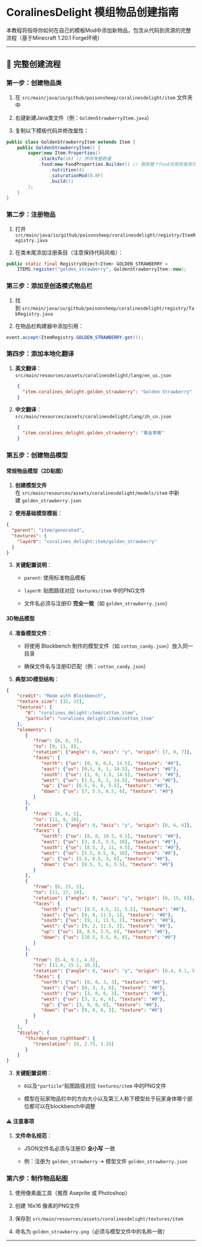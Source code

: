 # CoralinesDelight 模组物品创建指南

本教程将指导你如何在自己的模板Mod中添加新物品，包含从代码到资源的完整流程（基于Minecraft 1.20.1  Forge环境）

---

## 📌 完整创建流程

### 第一步：创建物品类
1. 在 `src/main/java/io/github/poisonsheep/coralinesdelight/item` 文件夹中

2. 右键新建Java类文件（例：`GoldenStrawberryItem.java`）

3. 复制以下模板代码并修改属性：

```java
public class GoldenStrawberryItem extends Item {
    public GoldenStrawberryItem() {
        super(new Item.Properties()
            .stacksTo(16) // 修改堆叠数量
            .food(new FoodProperties.Builder() // 删除整个food块禁用食用功能
                .nutrition(4)
                .saturationMod(0.8F)
                .build())
        );
    }
}
```

### 第二步：注册物品

1. 打开
   `src/main/java/io/github/poisonsheep/coralinesdelight/registry/ItemRegistry.java`

2. 在类末尾添加注册条目（注意保持代码风格）：
```java
public static final RegistryObject<Item> GOLDEN_STRAWBERRY = 
    ITEMS.register("golden_strawberry", GoldenStrawberryItem::new);
```

### 第三步：添加至创造模式物品栏

1. 找到 `src/main/java/io/github/poisonsheep/coralinesdelight/registry/TabRegistry.java`

2. 在物品栏构建器中添加引用：
```java
event.accept(ItemRegistry.GOLDEN_STRAWBERRY.get());
```

### 第四步：添加本地化翻译

1. **英文翻译**：  
   `src/main/resources/assets/coralinesdelight/lang/en_us.json`
```json
    {
      "item.coralines_delight.golden_strawberry": "Golden Strawberry"
    }
```

2. **中文翻译**：  
   `src/main/resources/assets/coralinesdelight/lang/zh_cn.json`
```json
    {
      "item.coralines_delight.golden_strawberry": "黄金草莓"
    }
```


### 第五步：创建物品模型

#### 常规物品模型（2D贴图）

1. **创建模型文件**  
   在 `src/main/resources/assets/coralinesdelight/models/item` 中新建 `golden_strawberry.json`

2. **使用基础模型模板**：
```json
{
  "parent": "item/generated",
  "textures": {
    "layer0": "coralines_delight:item/golden_strawberry"
  }
}
```
3. **关键配置说明**：

   - `parent`: 使用标准物品模板

   - `layer0`: 贴图路径对应 `textures/item` 中的PNG文件

   - 文件名必须与注册ID **完全一致**（如 `golden_strawberry.json`）

#### 3D物品模型

4. **准备模型文件**：

   - 将使用 Blockbench 制作的模型文件（如 `cotton_candy.json`）放入同一目录

   - 确保文件名与注册ID匹配（例：`cotton_candy.json`）

5. **典型3D模型结构**：
```json
{  
    "credit": "Made with Blockbench",  
    "texture_size": [32, 32],  
    "textures": {  
       "0": "coralines_delight:item/cotton_item",  
       "particle": "coralines_delight:item/cotton_item"  
    },  
    "elements": [  
       {  
          "from": [8, 0, 7],  
          "to": [9, 11, 8],  
          "rotation": {"angle": 0, "axis": "y", "origin": [7, 0, 7]},  
          "faces": {  
             "north": {"uv": [0, 9, 0.5, 14.5], "texture": "#0"},  
             "east": {"uv": [0.5, 9, 1, 14.5], "texture": "#0"},  
             "south": {"uv": [1, 9, 1.5, 14.5], "texture": "#0"},  
             "west": {"uv": [1.5, 9, 2, 14.5], "texture": "#0"},  
             "up": {"uv": [6.5, 6, 6, 5.5], "texture": "#0"},  
             "down": {"uv": [7, 5.5, 6.5, 6], "texture": "#0"}  
          }  
       },  
       {  
          "from": [6, 6, 5],  
          "to": [11, 9, 10],  
          "rotation": {"angle": 0, "axis": "y", "origin": [6, 6, 6]},  
          "faces": {  
             "north": {"uv": [8, 8, 10.5, 9.5], "texture": "#0"},  
             "east": {"uv": [3, 8.5, 5.5, 10], "texture": "#0"},  
             "south": {"uv": [8.5, 3, 11, 4.5], "texture": "#0"},  
             "west": {"uv": [5.5, 8.5, 8, 10], "texture": "#0"},  
             "up": {"uv": [5.5, 8.5, 3, 6], "texture": "#0"},  
             "down": {"uv": [8.5, 3, 6, 5.5], "texture": "#0"}  
          }  
       },  
       {  
          "from": [6, 15, 5],  
          "to": [11, 17, 10],  
          "rotation": {"angle": 0, "axis": "y", "origin": [6, 15, 6]},  
          "faces": {  
             "north": {"uv": [8.5, 4.5, 11, 5.5], "texture": "#0"},  
             "east": {"uv": [9, 0, 11.5, 1], "texture": "#0"},  
             "south": {"uv": [9, 1, 11.5, 2], "texture": "#0"},  
             "west": {"uv": [9, 2, 11.5, 3], "texture": "#0"},  
             "up": {"uv": [8, 8.5, 5.5, 6], "texture": "#0"},  
             "down": {"uv": [10.5, 5.5, 8, 8], "texture": "#0"}  
          }  
       },  
       {  
          "from": [5.4, 9.1, 4.3],  
          "to": [11.4, 15.1, 10.3],  
          "rotation": {"angle": 0, "axis": "y", "origin": [6.4, 9.1, 5.3]},  
          "faces": {  
             "north": {"uv": [0, 0, 3, 3], "texture": "#0"},  
             "east": {"uv": [0, 3, 3, 6], "texture": "#0"},  
             "south": {"uv": [3, 0, 6, 3], "texture": "#0"},  
             "west": {"uv": [3, 3, 6, 6], "texture": "#0"},  
             "up": {"uv": [3, 9, 0, 6], "texture": "#0"},  
             "down": {"uv": [9, 0, 6, 3], "texture": "#0"}  
          }  
       }  
    ],  
    "display": {  
       "thirdperson_righthand": {  
          "translation": [0, 2.75, 1.25]  
       }  
    }  
}
```

3. **关键配置说明**：

   - `0`以及`"particle"`贴图路径对应 `textures/item` 中的PNG文件

   - 模型在玩家物品栏中的方向大小以及第三人称下模型处于玩家身体哪个部位都可以在blockbench中调整

#### ⚠️ 注意事项

1. **文件命名规范**：

   - JSON文件名必须与注册ID **全小写** 一致

   - 例：注册为 `golden_strawberry` → 模型文件 `golden_strawberry.json`

### 第六步：制作物品贴图

1. 使用像素画工具（推荐 Aseprite 或 Photoshop）

2. 创建 16x16 像素的PNG文件

3. 保存到 `src/main/resources/assets/coralinesdelight/textures/item`

4. 命名为 `golden_strawberry.png`（必须与模型文件中的名称一致）


---